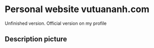 # Personal website vutuananh.com
Unfinished version. Official version on my profile
## Description picture
